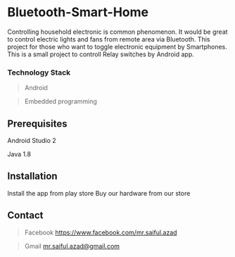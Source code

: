 # Bluetooth-Smart-Home
Controlling household electronic is common phenomenon. It would be great to control electric lights and fans from remote area via Bluetooth. This project for those who want to toggle electronic equipment by Smartphones.
This is a small project to controll Relay switches by Android app. 

### Technology Stack
> Android 

> Embedded programming 

## Prerequisites

Android Studio 2

Java 1.8


## Installation
Install the app from play store 
Buy our hardware from our store 

## Contact
> Facebook https://www.facebook.com/mr.saiful.azad

> Gmail mr.saiful.azad@gmail.com
